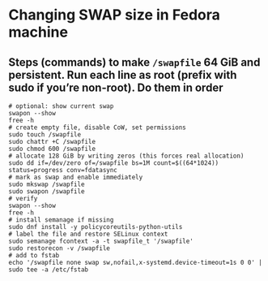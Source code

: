 # Changing SWAP size in Fedora machine

## Steps (commands) to make `/swapfile` 64 GiB and persistent.  Run each line as root (prefix with sudo if you’re non-root). Do them in order  

```shell
# optional: show current swap
swapon --show
free -h
# create empty file, disable CoW, set permissions
sudo touch /swapfile
sudo chattr +C /swapfile
sudo chmod 600 /swapfile
# allocate 128 GiB by writing zeros (this forces real allocation)
sudo dd if=/dev/zero of=/swapfile bs=1M count=$((64*1024)) status=progress conv=fdatasync
# mark as swap and enable immediately
sudo mkswap /swapfile
sudo swapon /swapfile
# verify
swapon --show
free -h
# install semanage if missing
sudo dnf install -y policycoreutils-python-utils
# label the file and restore SELinux context
sudo semanage fcontext -a -t swapfile_t '/swapfile'
sudo restorecon -v /swapfile
# add to fstab
echo '/swapfile none swap sw,nofail,x-systemd.device-timeout=1s 0 0' | sudo tee -a /etc/fstab
```

